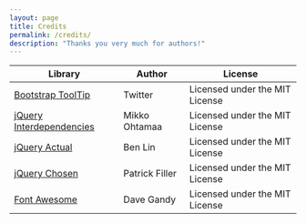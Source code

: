 ```yaml
---
layout: page
title: Credits
permalink: /credits/
description: "Thanks you very much for authors!"
---
```


<table class="table table-bordered">
  <tbody>
    <th>Library</th>
    <th>Author</th>
    <th>License</th>
  </tbody>
  <tr>
    <td><a href="https://github.com/twbs/bootstrap/">Bootstrap ToolTip</a></td>
    <td>Twitter</td>
    <td>Licensed under the MIT License</td>
  </tr>
  <tr>
    <td><a href="https://github.com/miohtama/jquery-interdependencies/">jQuery Interdependencies</a></td>
    <td>Mikko Ohtamaa</td>
    <td>Licensed under the MIT License</td>
  </tr>
  <tr>
    <td><a href="https://github.com/dreamerslab/jquery.actual">jQuery Actual</a></td>
    <td>Ben Lin</td>
    <td>Licensed under the MIT License</td>
  </tr>
  <tr>
    <td><a href="https://github.com/harvesthq/chosen">jQuery Chosen</a></td>
    <td>Patrick Filler</td>
    <td>Licensed under the MIT License</td>
  </tr>
  <tr>
    <td><a href="https://github.com/FortAwesome/Font-Awesome">Font Awesome</a></td>
    <td>Dave Gandy</td>
    <td>Licensed under the MIT License</td>
  </tr>
</table>